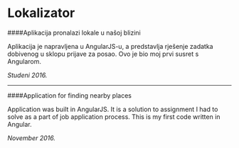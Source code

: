 # Lokalizator
####Aplikacija pronalazi lokale u našoj blizini

Aplikacija je napravljena u AngularJS-u, a predstavlja rješenje zadatka dobivenog u sklopu prijave za posao. Ovo je bio moj prvi susret s Angularom.

*Studeni 2016.*

-------------------------------------------

####Application for finding nearby places

Application was built in AngularJS. It is a solution to assignment I had to solve as a part of job application process. This is my first code written in Angular.

*November 2016.*
